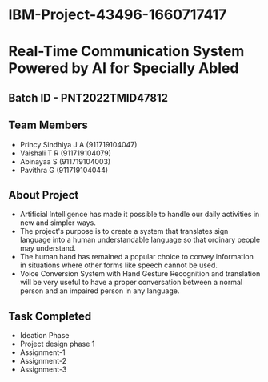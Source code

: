 # IBM-Project-43496-1660717417

# Real-Time Communication System Powered by AI for Specially Abled

## Batch ID - PNT2022TMID47812

## Team Members

 - Princy Sindhiya J A  (911719104047)
 - Vaishali T R (911719104079)
 - Abinayaa S (911719104003)
 - Pavithra G (911719104044)

## About Project

 - Artificial Intelligence has made it possible to handle our daily activities in new and simpler ways. 
 - The project's purpose is to create a system that translates sign language into a human understandable language so that ordinary people may understand.
 - The human hand has remained a popular choice to convey information in situations where other forms like speech cannot be used.
 - Voice Conversion System with Hand Gesture Recognition and translation will be very useful to have a proper conversation between a normal person and an impaired person in any language.
 
## Task Completed

 - Ideation Phase
 - Project design phase 1
 - Assignment-1
 - Assignment-2
 - Assignment-3


